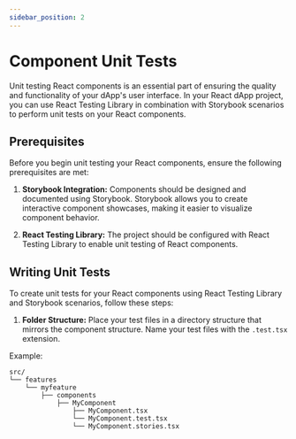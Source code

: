 ```yaml
---
sidebar_position: 2
---
```


# Component Unit Tests

Unit testing React components is an essential part of ensuring the quality and functionality of your dApp's user interface. In your React dApp project, you can use React Testing Library in combination with Storybook scenarios to perform unit tests on your React components.

## Prerequisites

Before you begin unit testing your React components, ensure the following prerequisites are met:

1. **Storybook Integration:** Components should be designed and documented using Storybook. Storybook allows you to create interactive component showcases, making it easier to visualize component behavior.

2. **React Testing Library:** The project should be configured with React Testing Library to enable unit testing of React components.

## Writing Unit Tests

To create unit tests for your React components using React Testing Library and Storybook scenarios, follow these steps:

1. **Folder Structure:** Place your test files in a directory structure that mirrors the component structure. Name your test files with the `.test.tsx` extension.

Example:

```
src/
└── features
    └── myfeature
        ├── components
            ├── MyComponent
                ├── MyComponent.tsx
                └── MyComponent.test.tsx
                └── MyComponent.stories.tsx
```
